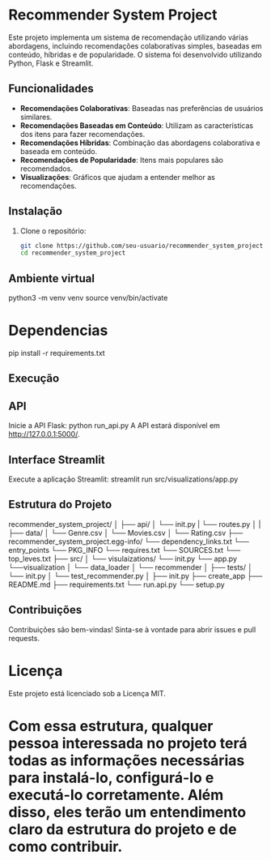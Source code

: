 # Recommender System Project


Este projeto implementa um sistema de recomendação utilizando várias abordagens, incluindo recomendações colaborativas simples, baseadas em conteúdo, híbridas e de popularidade. O sistema foi desenvolvido utilizando Python, Flask e Streamlit.

## Funcionalidades

- **Recomendações Colaborativas**: Baseadas nas preferências de usuários similares.
- **Recomendações Baseadas em Conteúdo**: Utilizam as características dos itens para fazer recomendações.
- **Recomendações Híbridas**: Combinação das abordagens colaborativa e baseada em conteúdo.
- **Recomendações de Popularidade**: Itens mais populares são recomendados.
- **Visualizações**: Gráficos que ajudam a entender melhor as recomendações.



## Instalação

1. Clone o repositório:
   ```bash
   git clone https://github.com/seu-usuario/recommender_system_project.git
   cd recommender_system_project
## Ambiente virtual

python3 -m venv venv
source venv/bin/activate

# Dependencias
pip install -r requirements.txt

## Execução
## API
Inicie a API Flask:
python run_api.py
A API estará disponível em http://127.0.0.1:5000/.

## Interface Streamlit
Execute a aplicação Streamlit:
streamlit run src/visualizations/app.py

## Estrutura do Projeto
recommender_system_project/
│
├── api/
│    └── init.py 
|    └── routes.py
│
|
├── data/
│ └── Genre.csv
│ └── Movies.csv
│ └── Rating.csv
├── recommender_system_project.egg-info/
                                      └── dependency_links.txt
                                      └── entry_points
                                      └── PKG_INFO
                                      └── requires.txt
                                      └── SOURCES.txt
                                      └── top_leves.txt
├── src/
│ └── visulaizations/
                    └── init.py
                    └── app.py
                    └──visualization
│ └── data_loader
│ └── recommender
│
├── tests/
│ └── init.py
│ └── test_recommender.py
│
├── init.py
├── create_app
├── README.md
├── requirements.txt
└── run.api.py
└── setup.py

## Contribuições
Contribuições são bem-vindas! Sinta-se à vontade para abrir issues e pull requests.

# Licença
Este projeto está licenciado sob a Licença MIT.


# Com essa estrutura, qualquer pessoa interessada no projeto terá todas as informações necessárias para instalá-lo, configurá-lo e executá-lo corretamente. Além disso, eles terão um entendimento claro da estrutura do projeto e de como contribuir.

